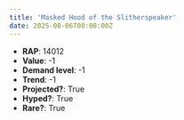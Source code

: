 ```yaml
---
title: 'Masked Hood of the Slitherspeaker'
date: 2025-08-06T00:00:00Z
---
```

- **RAP**: 14012
- **Value**: -1
- **Demand level**: -1
- **Trend**: -1
- **Projected?**: True
- **Hyped?**: True
- **Rare?**: True
